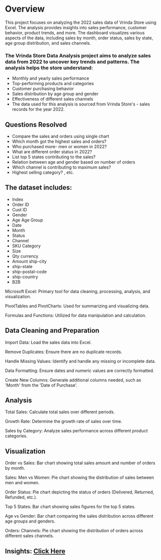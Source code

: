# Overview
This project focuses on analyzing the 2022 sales data of Vrinda Store using Excel. The analysis provides insights into sales performance, customer behavior, product trends, and more. The dashboard visualizes various aspects of the data, including sales by month, order status, sales by state, age group distribution, and sales channels.

### The Vrinda Store Data Analysis project aims to analyze sales data from 2022 to uncover key trends and patterns. The analysis helps the store understand:

- Monthly and yearly sales performance
- Top-performing products and categories
- Customer purchasing behavior
- Sales distribution by age group and gender
- Effectiveness of different sales channels
- The data used for this analysis is sourced from Vrinda Store's - sales records for the year 2022.

## Questions Resolved
* Compare the sales and orders using single chart
* Which month got the highest sales and orders?
* Who purchased more- men or women in 2022?
* What are different order status in 2022?
* List top 5 states contributing to the sales?
* Relation between age and gender based on number of orders
* Which channel is contributing to maximum sales?
* Highest selling category? , etc.

## The dataset includes:
- Index
- Order ID	
- Cust ID	
- Gender	
- Age	Age Group	
- Date	
- Month	
- Status	
- Channel 	
- SKU	Category	
- Size	
- Qty	currency	
- Amount	ship-city	
- ship-state	
- ship-postal-code	
- ship-country	
- B2B


Microsoft Excel: Primary tool for data cleaning, processing, analysis, and visualization.

PivotTables and PivotCharts: Used for summarizing and visualizing data.

Formulas and Functions: Utilized for data manipulation and calculation.

## Data Cleaning and Preparation
Import Data: Load the sales data into Excel.

Remove Duplicates: Ensure there are no duplicate records.

Handle Missing Values: Identify and handle any missing or incomplete data.

Data Formatting: Ensure dates and numeric values are correctly formatted.

Create New Columns: Generate additional columns needed, such as 'Month' from the 'Date of Purchase'.

## Analysis
Total Sales: Calculate total sales over different periods.

Growth Rate: Determine the growth rate of sales over time.

Sales by Category: Analyze sales performance across different product categories.

## Visualization
Order vs Sales: Bar chart showing total sales amount and number of orders by month.

Sales: Men vs Women: Pie chart showing the distribution of sales between men and women.

Order Status: Pie chart depicting the status of orders (Delivered, Returned, Refunded, etc.).

Top 5 States: Bar chart showing sales figures for the top 5 states.

Age vs Gender: Bar chart comparing the sales distribution across different age groups and genders.

Orders: Channels: Pie chart showing the distribution of orders across different sales channels.

## Insights: [Click Here](insights.md)